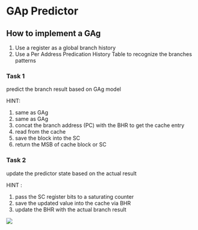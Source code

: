 # GAp Predictor

## How to implement a GAg

1) Use a register as a global branch history
2) Use a Per Address Predication History Table to recognize the branches patterns

### Task 1

predict the branch result based on GAg model

HINT: 
1) same as GAg
2) same as GAg
3) concat the branch address (PC) with the BHR to get the cache entry
4) read from the cache 
5) save the block into the SC
6) return the MSB of cache block or SC


### Task 2

update the predictor state based on the actual result

HINT :
1) pass the SC register bits to a saturating counter
2) save the updated value into the cache via BHR
3) update the BHR with the actual branch result

<img src="../../../../../../resources/GAp/GAp.png">
